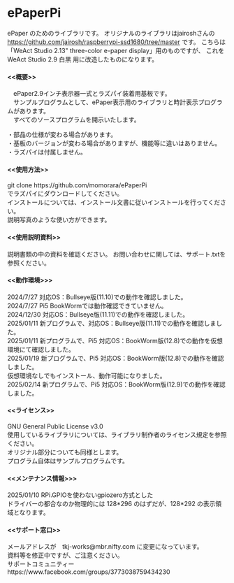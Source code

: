 # ePaperPi

ePaper のためのライブラリです。
オリジナルのライブラリはjairoshさんの
https://github.com/jairosh/raspberrypi-ssd1680/tree/master
です。
こちらは 「WeAct Studio 2.13" three-color e-paper display」用のものですが、
これを　WeAct Studio 2.9 白黒 用に改造したものになります。

<h4><<概要>></h4>
　ePaper2.9インチ表示器一式とラズパイ装着用基板です。 <br>
　サンプルプログラムとして、ePaper表示用のライブラリと時計表示プログラムがあります。 <br>
　すべてのソースプログラムを開示いたします。 <br>

・部品の仕様が変わる場合があります。 <br>
・基板のバージョンが変わる場合がありますが、機能等に違いはありません。<br>
・ラズパイは付属しません。<br>

<h4><<使用方法>></h4>
git clone https://github.com/momorara/ePaperPi <br>
でラズパイにダウンロードしてください。<br>
インストールについては、インストール文書に従いインストールを行ってください。<br>
説明写真のような使い方ができます。<br>

<h4><<使用説明資料>></h4>
説明書類の中の資料を確認ください。
お問い合わせに関しては、サポート.txtを参照ください。<br>

<h4><<動作環境>>></h4>
2024/7/27 対応OS：Bullseye版(11.10)での動作を確認しました。<br>
2024/7/27 Pi5 BookWormでは動作確認できていません。<br>
2024/12/30 対応OS：Bullseye版(11.11)での動作を確認しました。<br>
2025/01/11 新プログラムで、対応OS：Bullseye版(11.11)での動作を確認しました。 <br>
2025/01/11 新プログラムで、Pi5 対応OS：BookWorm版(12.8)での動作を仮想環境にて確認しました。 <br>
2025/01/19 新プログラムで、Pi5 対応OS：BookWorm版(12.8)での動作を確認しました。 <br>
仮想環境なしでもインストール、動作可能になりました。<br>
2025/02/14 新プログラムで、Pi5 対応OS：BookWorm版(12.9)での動作を確認しました。<br>
  
<h4><<ライセンス>></h4>
GNU General Public License v3.0 <br>
使用しているライブラリについては、ライブラリ制作者のライセンス規定を参照ください。 <br>
オリジナル部分についても同様とします。 <br>
プログラム自体はサンプルプログラムです。 <br>

<h4><<メンテナンス情報>>></h4>
2025/01/10 RPi.GPIOを使わないgpiozero方式とした<br>
ドライバーの都合なのか物理的には 128*296 のはずだが、128*292 の表示領域となります。<br>

<h4><<サポート窓口>></h4>
  メールアドレスが　tkj-works@mbr.nifty.com に変更になっています。<br>
  資料等を修正中ですが、ご注意ください。<br>
  サポートコミュニティー　https://www.facebook.com/groups/3773038759434230<br>
